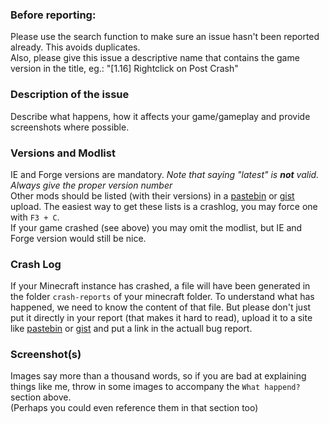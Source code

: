 ### Before reporting:
Please use the search function to make sure an issue hasn't been reported already. This avoids duplicates.  
Also, please give this issue a descriptive name that contains the game version in the title, eg.: "[1.16] Rightclick on Post Crash"

### Description of the issue
Describe what happens, how it affects your game/gameplay and provide screenshots where possible.

### Versions and Modlist
IE and Forge versions are mandatory. *Note that saying "latest" is **not** valid. Always give the proper version number*  
Other mods should be listed (with their versions) in a [pastebin](http://pastebin.com) or [gist](http://gist.github.com) upload. The easiest way to get these lists is a crashlog, you may force one with `F3 + C`.  
If your game crashed (see above) you may omit the modlist, but IE and Forge version would still be nice.

### Crash Log
If your Minecraft instance has crashed, a file will have been generated in the folder `crash-reports` of your minecraft folder. To understand what has happened, we need to know the content of that file. But please don't just put it directly in your report (that makes it hard to read), upload it to a site like [pastebin](http://pastebin.com) or [gist](http://gist.github.com) and put a link in the actuall bug report.

### Screenshot(s)
Images say more than a thousand words, so if you are bad at explaining things like me, throw in some images to accompany the `What happend?` section above.  
(Perhaps you could even reference them in that section too)
